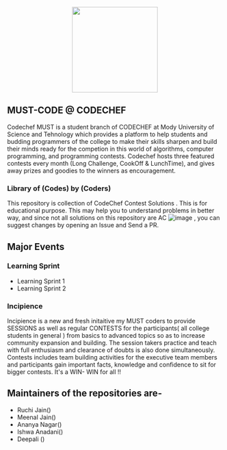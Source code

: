 <p align="center">
        <img src="img/chapter_logo.png" width=200 height=200> </img>
</p> 


## MUST-CODE @ CODECHEF
Codechef MUST is a student branch of CODECHEF at Mody University of Science and Tehnology which provides a platform to help students and budding programmers of the college to make their skills sharpen and build their minds ready for the competion in this world of algorithms, computer programming, and programming contests. Codechef hosts three featured contests every month (Long Challenge, CookOff & LunchTime), and gives away prizes and goodies to the winners as encouragement. 


### Library of    (Codes) by     (Coders)

This repository is collection of CodeChef Contest Solutions . 
This is for educational purpose. This may help you to understand problems in better way, and since not all solutions on this repository are AC ![image](img/AC.png) , you can suggest changes by opening an Issue and Send a PR.



## Major Events
### Learning Sprint
* Learning Sprint 1
* Learning Sprint 2

### Incipience
Incipience is a new and fresh initaitive my MUST coders to provide SESSIONS as well as regular CONTESTS for the participants( all college students in general ) from basics to advanced topics so as to increase community expansion and building. The session takers practice and teach with full enthusiasm and clearance of doubts is also done simultaneously. Contests includes team building activities for the executive team members and participants gain important facts, knowledge and confidence to sit for bigger contests. It's a WIN- WIN for all !!



## Maintainers of the repositories are-
* Ruchi Jain()
* Meenal Jain()
* Ananya Nagar()
* Ishwa Anadani()
* Deepali ()
